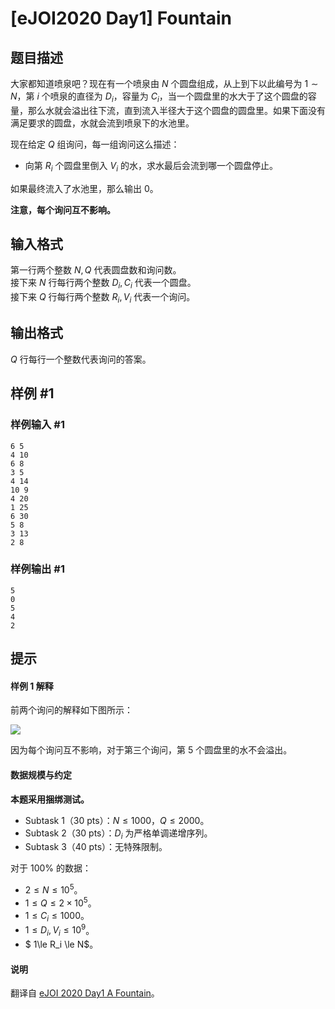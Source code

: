 # [eJOI2020 Day1] Fountain

## 题目描述

大家都知道喷泉吧？现在有一个喷泉由 $N$ 个圆盘组成，从上到下以此编号为 $1 \sim N$，第 $i$ 个喷泉的直径为 $D_i$，容量为 $C_i$，当一个圆盘里的水大于了这个圆盘的容量，那么水就会溢出往下流，直到流入半径大于这个圆盘的圆盘里。如果下面没有满足要求的圆盘，水就会流到喷泉下的水池里。

现在给定 $Q$ 组询问，每一组询问这么描述：

- 向第 $R_i$ 个圆盘里倒入 $V_i$ 的水，求水最后会流到哪一个圆盘停止。

如果最终流入了水池里，那么输出 $0$。

**注意，每个询问互不影响。**

## 输入格式

第一行两个整数 $N,Q$ 代表圆盘数和询问数。      
接下来 $N$ 行每行两个整数 $D_i,C_i$ 代表一个圆盘。       
接下来 $Q$ 行每行两个整数 $R_i,V_i$ 代表一个询问。

## 输出格式

$Q$ 行每行一个整数代表询问的答案。

## 样例 #1

### 样例输入 #1
```
6 5
4 10
6 8
3 5
4 14
10 9
4 20
1 25
6 30
5 8
3 13
2 8
```

### 样例输出 #1

```
5
0
5
4
2
```

## 提示

#### 样例 1 解释

前两个询问的解释如下图所示：

![](https://cdn.luogu.com.cn/upload/image_hosting/64e7acuq.png)

因为每个询问互不影响，对于第三个询问，第 $5$ 个圆盘里的水不会溢出。

#### 数据规模与约定

**本题采用捆绑测试。**

- Subtask 1（30 pts）：$N \le 1000$，$Q \le 2000$。
- Subtask 2（30 pts）：$D_i$ 为严格单调递增序列。
- Subtask 3（40 pts）：无特殊限制。

对于 $100\%$ 的数据：

- $2 \le N \le 10^5$。
- $1 \le Q \le 2 \times 10^5$。
- $1 \le C_i \le 1000$。
- $1 \le D_i,V_i \le 10^9$。
- $ 1\le R_i \le N$。

#### 说明

翻译自 [eJOI 2020 Day1 A Fountain](https://ejoi2020.ge/static/assets/Day1/Problems/Fountain.pdf)。
